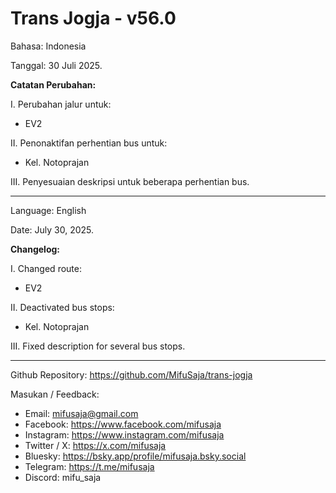 # Trans Jogja - v56.0

Bahasa: Indonesia

Tanggal: 30 Juli 2025.

__Catatan Perubahan:__

I. Perubahan jalur untuk:
* EV2

II. Penonaktifan perhentian bus untuk:
* Kel. Notoprajan

III. Penyesuaian deskripsi untuk beberapa perhentian bus.

--------------------------------------------------------------

Language: English

Date: July 30, 2025.

__Changelog:__

I. Changed route:
* EV2

II. Deactivated bus stops:
* Kel. Notoprajan

III. Fixed description for several bus stops.

--------------------------------------------------------------

Github Repository: https://github.com/MifuSaja/trans-jogja

Masukan / Feedback: 
- Email: mifusaja@gmail.com
- Facebook: https://www.facebook.com/mifusaja
- Instagram: https://www.instagram.com/mifusaja
- Twitter / X: https://x.com/mifusaja
- Bluesky: https://bsky.app/profile/mifusaja.bsky.social
- Telegram: https://t.me/mifusaja
- Discord: mifu_saja